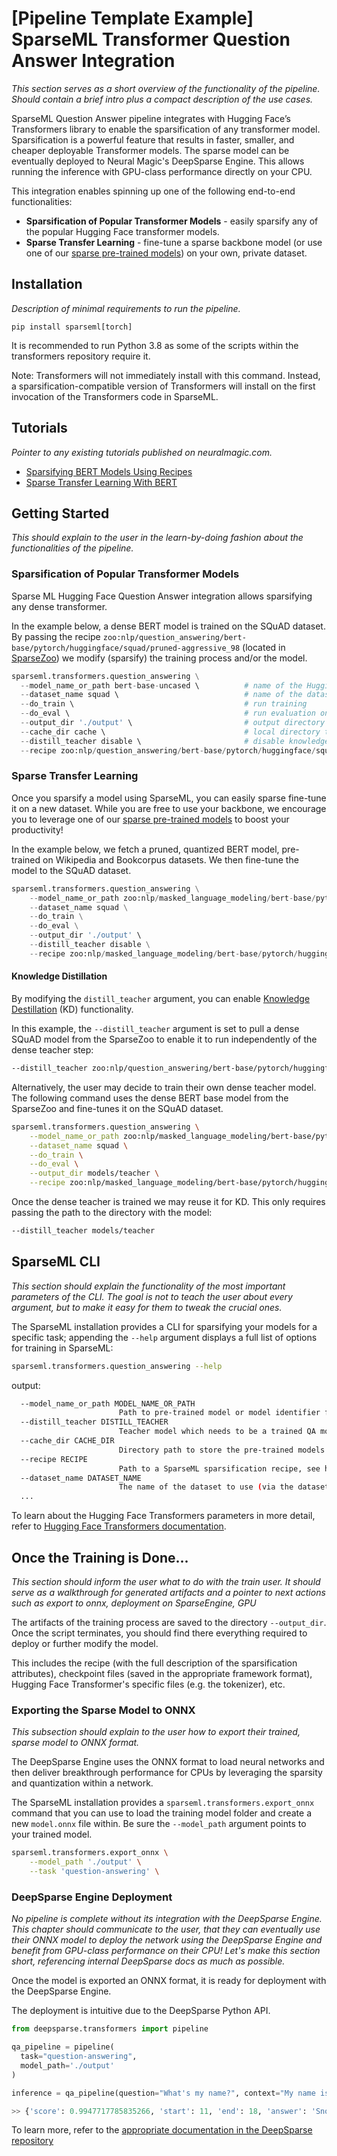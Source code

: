 # [Pipeline Template Example] SparseML Transformer Question Answer Integration

*This section serves as a short overview of the functionality of the pipeline. Should contain a brief intro plus a compact description of the use cases.*

SparseML Question Answer pipeline integrates with Hugging Face’s Transformers library to enable the sparsification of any transformer model.
Sparsification is a powerful feature that results in faster, smaller, and cheaper deployable Transformer models. 
The sparse model can be eventually deployed to Neural Magic's DeepSparse Engine. This allows running the inference with GPU-class performance directly on your CPU.

This integration enables spinning up one of the following end-to-end functionalities:
- **Sparsification of Popular Transformer Models** - easily sparsify any of the popular Hugging Face transformer models. 
- **Sparse Transfer Learning** - fine-tune a sparse backbone model (or use one of our [sparse pre-trained models](https://sparsezoo.neuralmagic.com/?page=1&domain=nlp&sub_domain=question_answering)) on your own, private dataset.

## Installation
*Description of minimal requirements to run the pipeline.*

```pip install sparseml[torch]```

It is recommended to run Python 3.8 as some of the scripts within the transformers repository require it.

Note: Transformers will not immediately install with this command. Instead, a sparsification-compatible version of Transformers will install on the first invocation of the Transformers code in SparseML.

## Tutorials
*Pointer to any existing tutorials published on neuralmagic.com.*
- [Sparsifying BERT Models Using Recipes](https://github.com/neuralmagic/sparseml/blob/main/integrations/huggingface-transformers/tutorials/sparsifying_bert_using_recipes.md)
- [Sparse Transfer Learning With BERT](https://github.com/neuralmagic/sparseml/blob/main/integrations/huggingface-transformers/tutorials/bert_sparse_transfer_learning.md)

## Getting Started

*This should explain to the user in the learn-by-doing fashion about the functionalities of the pipeline.*

### Sparsification of Popular Transformer Models

Sparse ML Hugging Face Question Answer integration allows sparsifying any dense transformer.

In the example below, a dense BERT model is trained on the SQuAD dataset. By passing the recipe `zoo:nlp/question_answering/bert-base/pytorch/huggingface/squad/pruned-aggressive_98` (located in [SparseZoo](https://sparsezoo.neuralmagic.com/models/nlp%2Fquestion_answering%2Fbert-base%2Fpytorch%2Fhuggingface%2Fsquad%2Fpruned-aggressive_98)) we modify (sparsify) the training process and/or the model.

```python
sparseml.transformers.question_answering \
  --model_name_or_path bert-base-uncased \          # name of the Hugging Face dense model
  --dataset_name squad \                            # name of the dataset we want to sparse train on
  --do_train \                                      # run training
  --do_eval \                                       # run evaluation on validation set 
  --output_dir './output' \                         # output directory of the saved model
  --cache_dir cache \                               # local directory to store the downloaded hugging face model."   
  --distill_teacher disable \                       # disable knowledge destillation
  --recipe zoo:nlp/question_answering/bert-base/pytorch/huggingface/squad/pruned-aggressive_98          
```

### Sparse Transfer Learning

Once you sparsify a model using SparseML, you can easily sparse fine-tune it on a new dataset.
While you are free to use your backbone, we encourage you to leverage one of our [sparse pre-trained models](https://sparsezoo.neuralmagic.com) to boost your productivity!

In the example below, we fetch a pruned, quantized BERT model, pre-trained on Wikipedia and Bookcorpus datasets. We then fine-tune the model to the SQuAD dataset. 
```python
sparseml.transformers.question_answering \
    --model_name_or_path zoo:nlp/masked_language_modeling/bert-base/pytorch/huggingface/wikipedia_bookcorpus/12layer_pruned80_quant-none-vnni \
    --dataset_name squad \
    --do_train \
    --do_eval \
    --output_dir './output' \ 
    --distill_teacher disable \
    --recipe zoo:nlp/masked_language_modeling/bert-base/pytorch/huggingface/wikipedia_bookcorpus/12layer_pruned80_quant-none-vnni?recipe_type=transfer-question_answering \
```

#### Knowledge Distillation
By modifying the `distill_teacher` argument, you can enable [Knowledge Destillation](https://neptune.ai/blog/knowledge-distillation) (KD) functionality.

In this example, the `--distill_teacher` argument is set to pull a dense SQuAD model from the SparseZoo to enable it to run independently of the dense teacher step:

```bash
--distill_teacher zoo:nlp/question_answering/bert-base/pytorch/huggingface/squad/base-none
```

Alternatively, the user may decide to train their own dense teacher model. The following command uses the dense BERT base model from the SparseZoo and fine-tunes it on the SQuAD dataset.
```bash
sparseml.transformers.question_answering \
    --model_name_or_path zoo:nlp/masked_language_modeling/bert-base/pytorch/huggingface/wikipedia_bookcorpus/base-none \
    --dataset_name squad \
    --do_train \
    --do_eval \
    --output_dir models/teacher \
    --recipe zoo:nlp/masked_language_modeling/bert-base/pytorch/huggingface/wikipedia_bookcorpus/base-none?recipe_type=transfer-question_answering 
```

Once the dense teacher is trained we may reuse it for KD. This only requires passing the path to the directory with the model:

```bash
--distill_teacher models/teacher
```

## SparseML CLI
*This section should explain the functionality of the most important parameters of the CLI. The goal is not to teach the user about every argument, but to make it easy for them to tweak the crucial ones.*

The SparseML installation provides a CLI for sparsifying your models for a specific task; appending the `--help` argument displays a full list of options for training in SparseML:
```bash
sparseml.transformers.question_answering --help
```
output:
```bash
  --model_name_or_path MODEL_NAME_OR_PATH
                        Path to pre-trained model or model identifier from huggingface.co/models
  --distill_teacher DISTILL_TEACHER
                        Teacher model which needs to be a trained QA model
  --cache_dir CACHE_DIR 
                        Directory path to store the pre-trained models downloaded from huggingface.co
  --recipe RECIPE       
                        Path to a SparseML sparsification recipe, see https://github.com/neuralmagic/sparseml for more information
  --dataset_name DATASET_NAME
                        The name of the dataset to use (via the datasets library).
  ...
```

To learn about the Hugging Face Transformers parameters in more detail, refer to [Hugging Face Transformers documentation](https://huggingface.co/docs/transformers/main_classes/trainer#transformers.TrainingArguments).

## Once the Training is Done...

*This section should inform the user what to do with the train user. It should serve as a walkthrough for generated artifacts and a pointer to next actions such as export to onnx, deployment on SparseEngine, GPU*

The artifacts of the training process are saved to the directory `--output_dir`. Once the script terminates, you should find there everything required to deploy or further modify the model. 

This includes the recipe (with the full description of the sparsification attributes), checkpoint files (saved in the appropriate framework format), Hugging Face Transformer's specific files (e.g. the tokenizer), etc.

### Exporting the Sparse Model to ONNX

*This subsection should explain to the user how to export their trained, sparse model to ONNX format.*

The DeepSparse Engine uses the ONNX format to load neural networks and then deliver breakthrough performance for CPUs by leveraging the sparsity and quantization within a network.

The SparseML installation provides a `sparseml.transformers.export_onnx` command that you can use to load the training model folder and create a new `model.onnx` file within. Be sure the `--model_path` argument points to your trained model. 
```bash
sparseml.transformers.export_onnx \
    --model_path './output' \
    --task 'question-answering' \
```

### DeepSparse Engine Deployment

*No pipeline is complete without its integration with the DeepSparse Engine. This chapter should communicate to the user,
that they can eventually use their ONNX model to deploy the network using the DeepSparse Engine and benefit from GPU-class performance
on their CPU! Let's make this section short, referencing internal DeepSparse docs as much as possible.* 

Once the model is exported an ONNX format, it is ready for deployment with the DeepSparse Engine. 

The deployment is intuitive due to the DeepSparse Python API.

```python
from deepsparse.transformers import pipeline

qa_pipeline = pipeline(
  task="question-answering", 
  model_path='./output'
)

inference = qa_pipeline(question="What's my name?", context="My name is Snorlax")

>> {'score': 0.9947717785835266, 'start': 11, 'end': 18, 'answer': 'Snorlax'}
```


To learn more, refer to the [appropriate documentation in the DeepSparse repository](https://github.com/neuralmagic/deepsparse/tree/main/examples/huggingface-transformers)

